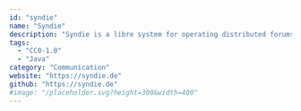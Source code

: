 ```yaml
---
id: "syndie"
name: "Syndie"
description: "Syndie is a libre system for operating distributed forums."
tags:
  - "CC0-1.0"
  - "Java"
category: "Communication"
website: "https://syndie.de"
github: "https://syndie.de"
#image: "/placeholder.svg?height=300&width=400"
---
```


